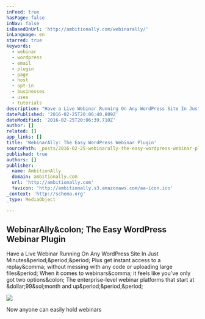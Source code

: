 ```yaml
---
inFeed: true
hasPage: false
inNav: false
isBasedOnUrl: 'http://ambitionally.com/webinarally/'
inLanguage: en
starred: true
keywords:
  - webinar
  - wordpress
  - email
  - plugin
  - page
  - host
  - opt-in
  - businesses
  - uses
  - tutorials
description: "Have a Live Webinar Running On Any WordPress Site In Just Minutes... Plus get instant access to a replay, without messing with any code or uploading large files. When it comes to webinars, it feels like you've only got two options: The enterprise-level webinar platforms that start at $99/month and up..."
datePublished: '2016-02-25T20:06:40.809Z'
dateModified: '2016-02-25T20:06:39.710Z'
author: []
related: []
app_links: []
title: 'WebinarAlly: The Easy WordPress Webinar Plugin'
sourcePath: _posts/2016-02-25-webinarally-the-easy-wordpress-webinar-plugin.md
published: true
authors: []
publisher:
  name: AmbitionAlly
  domain: ambitionally.com
  url: 'http://ambitionally.com'
  favicon: 'http://ambitionally.s3.amazonaws.com/aa-icon.ico'
_context: 'http://schema.org'
_type: MediaObject

---
```

<article style=""><h1>WebinarAlly&amp;colon; The Easy WordPress Webinar Plugin</h1><p>Have a Live Webinar Running On Any WordPress Site In Just Minutes&amp;period;&amp;period;&amp;period; Plus get instant access to a replay&amp;comma; without messing with any code or uploading large files&amp;period; When it comes to webinars&amp;comma; it feels like you've only got two options&amp;colon; The enterprise-level webinar platforms that start at &amp;dollar;99&amp;sol;month and up&amp;period;&amp;period;&amp;period;</p><img src="http://ambitionally.com/wp-content/uploads/2015/09/nathalie-holding-computer.jpg" /></article>

Now anyone can easily hold webinars